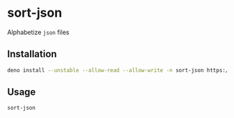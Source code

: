 # sort-json

Alphabetize `json` files

## Installation

```sh
deno install --unstable --allow-read --allow-write -n sort-json https://raw.githubusercontent.com/fox-land/sort-json/master/cli.ts
```

## Usage

```sh
sort-json
```
